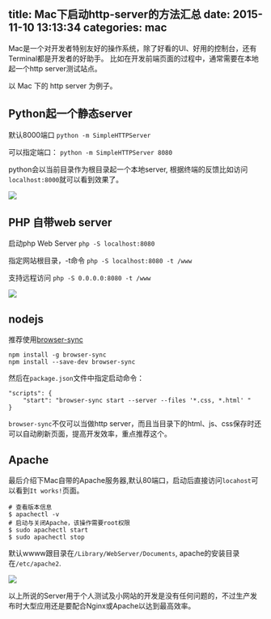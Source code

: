 title: Mac下启动http-server的方法汇总
date: 2015-11-10 13:13:34
categories: mac
---

Mac是一个对开发者特别友好的操作系统，除了好看的UI、好用的控制台，还有Terminal都是开发者的好助手。
比如在开发前端页面的过程中，通常需要在本地起一个http server测试站点。


以 Mac 下的 http server 为例子。


## Python起一个静态server

默认8000端口
`python -m SimpleHTTPServer` 

可以指定端口：
`python -m SimpleHTTPServer 8080`  

python会以当前目录作为根目录起一个本地server, 根据终端的反馈比如访问`localhost:8000`就可以看到效果了。

![](https://ws2.sinaimg.cn/large/006tNc79gy1fsbyua0yg2j30hm0bnjs6.jpg)


## PHP 自带web server

启动php Web Server
`php -S localhost:8080`

指定网站根目录，-t命令
`php -S localhost:8080 -t /www`

支持远程访问
`php -S 0.0.0.0:8080 -t /www`

![](https://ws4.sinaimg.cn/large/006tNc79gy1fsbyueg1juj30hm0bngms.jpg)

## nodejs

推荐使用[browser-sync](http://www.browsersync.cn/#install)

```
npm install -g browser-sync
npm install --save-dev browser-sync
```

然后在`package.json`文件中指定启动命令：
```
"scripts": {
    "start": "browser-sync start --server --files '*.css, *.html' "
}
```

`browser-sync`不仅可以当做http server，而且当目录下的html、js、css保存时还可以自动刷新页面，提高开发效率，重点推荐这个。

## Apache 

最后介绍下Mac自带的Apache服务器,默认80端口，启动后直接访问`locahost`可以看到`It works!`页面。

```
# 查看版本信息
$ apachectl -v
# 启动与关闭Apache，该操作需要root权限
$ sudo apachectl start
$ sudo apachectl stop
```

默认wwww跟目录在`/Library/WebServer/Documents`, apache的安装目录在`/etc/apache2`.

![](https://ws3.sinaimg.cn/large/006tNc79gy1fsbyujgf7cj30hm0bnq3x.jpg)

以上所说的Server用于个人测试及小网站的开发是没有任何问题的，不过生产发布时大型应用还是要配合Nginx或Apache以达到最高效率。